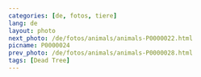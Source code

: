 ```yaml
---
categories: [de, fotos, tiere]
lang: de
layout: photo
next_photo: /de/fotos/animals/animals-P0000022.html
picname: P0000024
prev_photo: /de/fotos/animals/animals-P0000028.html
tags: [Dead Tree]
---
```

